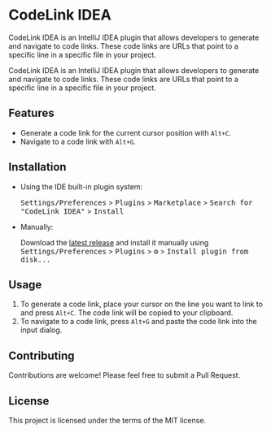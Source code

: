 # CodeLink IDEA


CodeLink IDEA is an IntelliJ IDEA plugin that allows developers to generate and navigate to code links. These code links are URLs that point to a specific line in a specific file in your project.

<!-- Plugin description -->
CodeLink IDEA is an IntelliJ IDEA plugin that allows developers to generate and navigate to code links. These code links are URLs that point to a specific line in a specific file in your project.
<!-- Plugin description end -->

## Features

- Generate a code link for the current cursor position with `Alt+C`.
- Navigate to a code link with `Alt+G`.

## Installation

- Using the IDE built-in plugin system:

  <kbd>Settings/Preferences</kbd> > <kbd>Plugins</kbd> > <kbd>Marketplace</kbd> > <kbd>Search for "CodeLink IDEA"</kbd> >
  <kbd>Install</kbd>

- Manually:

  Download the [latest release](https://github.com/kentzhang-geek/codelink_idea/releases/latest) and install it manually using
  <kbd>Settings/Preferences</kbd> > <kbd>Plugins</kbd> > <kbd>⚙️</kbd> > <kbd>Install plugin from disk...</kbd>

## Usage

1. To generate a code link, place your cursor on the line you want to link to and press `Alt+C`. The code link will be copied to your clipboard.
2. To navigate to a code link, press `Alt+G` and paste the code link into the input dialog.

## Contributing

Contributions are welcome! Please feel free to submit a Pull Request.

## License

This project is licensed under the terms of the MIT license.
